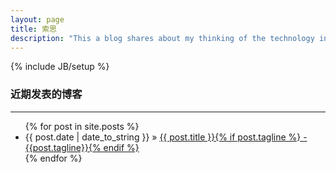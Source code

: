 ```yaml
---
layout: page
title: 索思
description: "This a blog shares about my thinking of the technology in field of computer science and software engineering. 这是wksora的个人博客。博客的内容主要为计算机相关技术相关的分享和我生活的点滴。"
---
```

{% include JB/setup %}

<h3>近期发表的博客</h3>
<hr />
<ul class="posts">
  {% for post in site.posts %}
    <li><span class="date-time">{{ post.date | date_to_string }}</span> &raquo; <a href="{{ BASE_PATH }}{{ post.url }}">{{ post.title }}{% if post.tagline %}  - {{post.tagline}}{% endif %}</a></li>
  {% endfor %}
</ul>